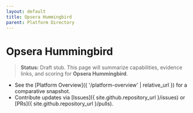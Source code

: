 ```yaml
---
layout: default
title: Opsera Hummingbird
parent: Platform Directory
---
```


# Opsera Hummingbird

> **Status:** Draft stub. This page will summarize capabilities, evidence links, and scoring for **Opsera Hummingbird**.

- See the [Platform Overview]({ '/platform-overview' | relative_url }) for a comparative snapshot.
- Contribute updates via [Issues]({ site.github.repository_url }/issues) or [PRs]({ site.github.repository_url }/pulls).
